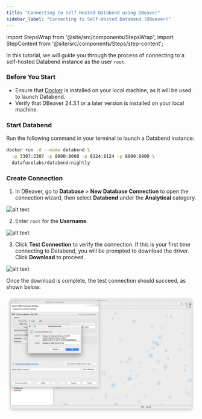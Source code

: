 ```yaml
---
title: "Connecting to Self-Hosted Databend using DBeaver"
sidebar_label: "Connecting to Self-Hosted Databend (DBeaver)"
---
```


import StepsWrap from '@site/src/components/StepsWrap';
import StepContent from '@site/src/components/Steps/step-content';

In this tutorial, we will guide you through the process of connecting to a self-hosted Databend instance as the user `root`.

<StepsWrap>
<StepContent number="1">

### Before You Start

- Ensure that [Docker](https://www.docker.com/) is installed on your local machine, as it will be used to launch Databend.
- Verify that DBeaver 24.3.1 or a later version is installed on your local machine.

</StepContent>
<StepContent number="2">

### Start Databend

Run the following command in your terminal to launch a Databend instance:

```bash
docker run -d --name databend \
  -p 3307:3307 -p 8000:8000 -p 8124:8124 -p 8900:8900 \
  datafuselabs/databend:nightly
```

</StepContent>
<StepContent number="3">

### Create Connection

1. In DBeaver, go to **Database** > **New Database Connection** to open the connection wizard, then select **Databend** under the **Analytical** category.

![alt text](@site/static/img/connect/dbeaver-analytical.png)

2. Enter `root` for the **Username**.

![alt text](@site/static/img/connect/dbeaver-user-root.png)

3. Click **Test Connection** to verify the connection. If this is your first time connecting to Databend, you will be prompted to download the driver. Click **Download** to proceed.

![alt text](@site/static/img/connect/dbeaver-download-driver.png)

Once the download is complete, the test connection should succeed, as shown below:

![alt text](../../../../static/img/connect/dbeaver-success.png)

</StepContent>
</StepsWrap>

